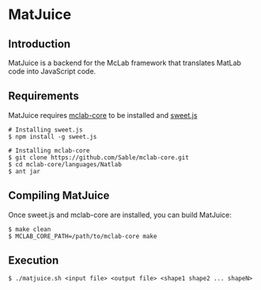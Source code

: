 # MatJuice

## Introduction

MatJuice is a backend for the McLab framework that translates MatLab
code into JavaScript code.

## Requirements

MatJuice requires [mclab-core](https://github.com/Sable/mclab-core) to
be installed and [sweet.js](http://sweetjs.org/)

    # Installing sweet.js
    $ npm install -g sweet.js

    # Installing mclab-core
    $ git clone https://github.com/Sable/mclab-core.git
    $ cd mclab-core/languages/Natlab
    $ ant jar

## Compiling MatJuice

Once sweet.js and mclab-core are installed, you can build MatJuice:

    $ make clean
    $ MCLAB_CORE_PATH=/path/to/mclab-core make

## Execution

    $ ./matjuice.sh <input file> <output file> <shape1 shape2 ... shapeN>
